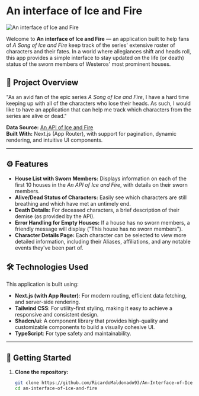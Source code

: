 # An interface of Ice and Fire

![An interface of Ice and Fire](https://github.com/RicardoMaldonado93/An-Interface-of-Ice-and-Fire/blob/main/src/app/twitter-image.png)


Welcome to **An interface of Ice and Fire** — an application built to help fans of _A Song of Ice and Fire_ keep track of the series' extensive roster of characters and their fates. In a world where allegiances shift and heads roll, this app provides a simple interface to stay updated on the life (or death) status of the sworn members of Westeros' most prominent houses.

## 📜 Project Overview

"As an avid fan of the epic series _A Song of Ice and Fire_, I have a hard time keeping up with all of the characters who lose their heads. As such, I would like to have an application that can help me track which characters from the series are alive or dead."

**Data Source:** [An API of Ice and Fire](https://anapioficeandfire.com/)  
**Built With:** Next.js (App Router), with support for pagination, dynamic rendering, and intuitive UI components.

---

## ⚙️ Features

- **House List with Sworn Members:** Displays information on each of the first 10 houses in the _An API of Ice and Fire_, with details on their sworn members.
- **Alive/Dead Status of Characters:** Easily see which characters are still breathing and which have met an untimely end.
- **Death Details:** For deceased characters, a brief description of their demise (as provided by the API).
- **Error Handling for Empty Houses:** If a house has no sworn members, a friendly message will display ("This house has no sworn members").
- **Character Details Page:** Each character can be selected to view more detailed information, including their Aliases, affiliations, and any notable events they’ve been part of.

## 🛠️ Technologies Used

This application is built using:

- **Next.js (with App Router)**: For modern routing, efficient data fetching, and server-side rendering.
- **Tailwind CSS**: For utility-first styling, making it easy to achieve a responsive and consistent design.
- **Shadcn/ui**: A component library that provides high-quality and customizable components to build a visually cohesive UI.
- **TypeScript**: For type safety and maintainability.

---

## 🚀 Getting Started

1. **Clone the repository:**
   ```bash
   git clone https://github.com/RicardoMaldonado93/An-Interface-of-Ice-and-Fire
   cd an-interface-of-ice-and-fire
   ```
